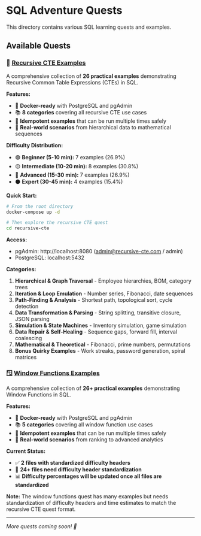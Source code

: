 # SQL Adventure Quests

This directory contains various SQL learning quests and examples.

## Available Quests

### 🚀 [Recursive CTE Examples](./recursive-cte/)

A comprehensive collection of **26 practical examples** demonstrating Recursive Common Table Expressions (CTEs) in SQL.

**Features:**
- 🐳 **Docker-ready** with PostgreSQL and pgAdmin
- 📚 **8 categories** covering all recursive CTE use cases
- 🔄 **Idempotent examples** that can be run multiple times safely
- 🎯 **Real-world scenarios** from hierarchical data to mathematical sequences

**Difficulty Distribution:**
- 🟢 **Beginner (5-10 min):** 7 examples (26.9%)
- 🟡 **Intermediate (10-20 min):** 8 examples (30.8%)
- 🔴 **Advanced (15-30 min):** 7 examples (26.9%)
- ⚫ **Expert (30-45 min):** 4 examples (15.4%)

**Quick Start:**
```bash
# From the root directory
docker-compose up -d

# Then explore the recursive CTE quest
cd recursive-cte
```

**Access:**
- pgAdmin: http://localhost:8080 (admin@recursive-cte.com / admin)
- PostgreSQL: localhost:5432

**Categories:**
1. **Hierarchical & Graph Traversal** - Employee hierarchies, BOM, category trees
2. **Iteration & Loop Emulation** - Number series, Fibonacci, date sequences
3. **Path-Finding & Analysis** - Shortest path, topological sort, cycle detection
4. **Data Transformation & Parsing** - String splitting, transitive closure, JSON parsing
5. **Simulation & State Machines** - Inventory simulation, game simulation
6. **Data Repair & Self-Healing** - Sequence gaps, forward fill, interval coalescing
7. **Mathematical & Theoretical** - Fibonacci, prime numbers, permutations
8. **Bonus Quirky Examples** - Work streaks, password generation, spiral matrices

### 🪟 [Window Functions Examples](./window-functions/)

A comprehensive collection of **26+ practical examples** demonstrating Window Functions in SQL.

**Features:**
- 🐳 **Docker-ready** with PostgreSQL and pgAdmin
- 📚 **5 categories** covering all window function use cases
- 🔄 **Idempotent examples** that can be run multiple times safely
- 🎯 **Real-world scenarios** from ranking to advanced analytics

**Current Status:**
- ✅ **2 files with standardized difficulty headers**
- 🔄 **24+ files need difficulty header standardization**
- 📊 **Difficulty percentages will be updated once all files are standardized**

**Note:** The window functions quest has many examples but needs standardization of difficulty headers and time estimates to match the recursive CTE quest format.

---

*More quests coming soon! 🎉* 